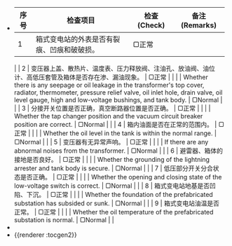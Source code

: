 - | 序号 | 检查项目                                                         | 检查 (Check) | 备注 (Remarks)             |
  |------|------------------------------------------------------------------|--------------|-----------------------------|
  | 1    | 箱式变电站的外表是否有裂痕、凹痕和破破损。                    | ▢正常         |                           |
  |
  | 2    | 变压器上盖、散热片、温度表、压力释放阀、注油孔、放油阀、油位计、高低压套管及箱体是否存在渗、漏油现象。 | ▢正常         |                           |
  |      | Whether there is any seepage or oil leakage in the transformer's top cover, radiator, thermometer, pressure relief valve, oil inlet hole, drain valve, oil level gauge, high and low-voltage bushings, and tank body. | ▢Normal       |                           |
  | 3    | 分接开关位置是否正确，真空断路器位置是否正确。                | ▢正常         |                           |
  |      | Whether the tap changer position and the vacuum circuit breaker position are correct. | ▢Normal       |                           |
  | 4    | 箱内油面是否在正常的范围内。                                   | ▢正常         |                           |
  |      | Whether the oil level in the tank is within the normal range.   | ▢Normal       |                           |
  | 5    | 变压器有无异常声响。                                           | ▢正常         |                           |
  |      | If there are any abnormal noises from the transformer.          | ▢Normal       |                           |
  | 6    | 避雷器、箱体的接地是否良好。                                   | ▢正常         |                           |
  |      | Whether the grounding of the lightning arrester and tank body is secure. | ▢Normal       |                           |
  | 7    | 低压部分开关分合状态是否正确。                                 | ▢正常         |                           |
  |      | Whether the opening and closing state of the low-voltage switch is correct. | ▢Normal       |                           |
  | 8    | 箱式变电站地基是否凹陷、下沉。                                 | ▢正常         |                           |
  |      | Whether the foundation of the prefabricated substation has subsided or sunk. | ▢Normal       |                           |
  | 9    | 箱式变电站油温是否正常。                                       | ▢正常         |                           |
  |      | Whether the oil temperature of the prefabricated substation is normal. | ▢Normal       |                           |
-
- {{renderer :tocgen2}}